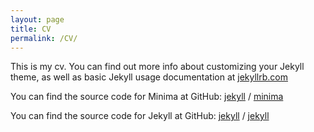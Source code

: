 ```yaml
---
layout: page
title: CV
permalink: /CV/
---
```


This is my cv. You can find out more info about customizing your Jekyll theme, as well as basic Jekyll usage documentation at [jekyllrb.com](www.google.ch)

You can find the source code for Minima at GitHub:
[jekyll][jekyll-organization] /
[minima](https://github.com/jekyll/minima)

You can find the source code for Jekyll at GitHub:
[jekyll][jekyll-organization] /
[jekyll](https://github.com/jekyll/jekyll)


[jekyll-organization]: https://github.com/jekyll
